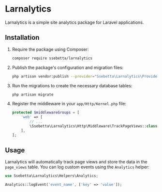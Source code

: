 # Larnalytics

Larnalytics is a simple site analytics package for Laravel applications.

## Installation

1. Require the package using Composer:

    ```bash
    composer require ssebetta/larnalytics
    ```

2. Publish the package's configuration and migration files:

    ```bash
    php artisan vendor:publish --provider="Ssebetta\Larnalytics\Providers\LarnalyticsServiceProvider"
    ```

3. Run the migrations to create the necessary database tables:

    ```bash
    php artisan migrate
    ```

4. Register the middleware in your `app/Http/Kernel.php` file:

    ```php
    protected $middlewareGroups = [
        'web' => [
            // ...
            \Ssebetta\Larnalytics\Http\Middleware\TrackPageViews::class,
        ],
    ];
    ```

## Usage

Larnalytics will automatically track page views and store the data in the `page_views` table. You can log custom events using the `Analytics` helper:

```php
use Ssebetta\Larnalytics\Helpers\Analytics;

Analytics::logEvent('event_name', ['key' => 'value']);
